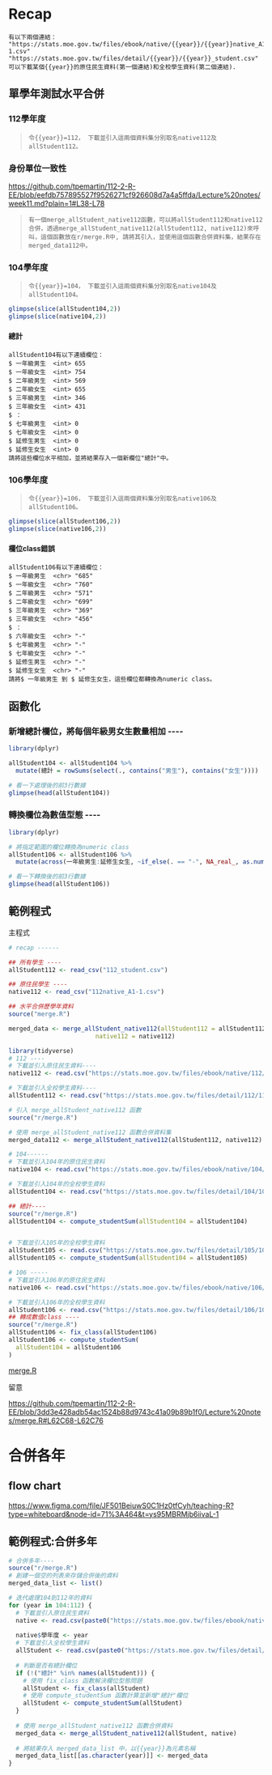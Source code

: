 # Recap

```
有以下兩個連結：
"https://stats.moe.gov.tw/files/ebook/native/{{year}}/{{year}}native_A1-1.csv"
"https://stats.moe.gov.tw/files/detail/{{year}}/{{year}}_student.csv"
可以下載某個{{year}}的原住民生資料(第一個連結)和全校學生資料(第二個連結). 
```

## 單學年測試水平合併

### 112學年度

> ```令{{year}}=112， 下載並引入這兩個資料集分別取名native112及allStudent112。```

### 身份單位一致性

https://github.com/tpemartin/112-2-R-EE/blob/eefdb757895527f9526271cf926608d7a4a5ffda/Lecture%20notes/week11.md?plain=1#L38-L78


> ```有一個merge_allStudent_native112函數，可以將allStudent112和native112合併，透過merge_allStudent_native112(allStudent112, native112)來呼叫，這個函數放在r/merge.R中, 請將其引入，並使用這個函數合併資料集，結果存在merged_data112中。```


### 104學年度

> ```令{{year}}=104， 下載並引入這兩個資料集分別取名native104及allStudent104。```

```r
glimpse(slice(allStudent104,2))
glimpse(slice(native104,2))
```

#### 總計

```
allStudent104有以下連續欄位：
$ 一年級男生  <int> 655
$ 一年級女生  <int> 754
$ 二年級男生  <int> 569
$ 二年級女生  <int> 655
$ 三年級男生  <int> 346
$ 三年級女生  <int> 431
$ ：
$ 七年級男生  <int> 0
$ 七年級女生  <int> 0
$ 延修生男生  <int> 0
$ 延修生女生  <int> 0
請將這些欄位水平相加，並將結果存入一個新欄位"總計"中。
```


### 106學年度

> ```令{{year}}=106， 下載並引入這兩個資料集分別取名native106及allStudent106。```

```r
glimpse(slice(allStudent106,2))
glimpse(slice(native106,2))
```

#### 欄位class錯誤


```
allStudent106有以下連續欄位：
$ 一年級男生  <chr> "685"
$ 一年級女生  <chr> "760"
$ 二年級男生  <chr> "571"
$ 二年級女生  <chr> "699"
$ 三年級男生  <chr> "369"
$ 三年級女生  <chr> "456"
$ ：
$ 六年級女生  <chr> "-"
$ 七年級男生  <chr> "-"
$ 七年級女生  <chr> "-"
$ 延修生男生  <chr> "-"
$ 延修生女生  <chr> "-"
請將$ 一年級男生 到 $ 延修生女生，這些欄位都轉換為numeric class。
```


## 函數化

### 新增總計欄位，將每個年級男女生數量相加 ----

```r
library(dplyr)

allStudent104 <- allStudent104 %>%
  mutate(總計 = rowSums(select(., contains("男生"), contains("女生"))))

# 看一下處理後的前3行數據
glimpse(head(allStudent104))
```


### 轉換欄位為數值型態 ----

```r
library(dplyr)

# 將指定範圍的欄位轉換為numeric class
allStudent106 <- allStudent106 %>%
  mutate(across(一年級男生:延修生女生, ~if_else(. == "-", NA_real_, as.numeric(.))))

# 看一下轉換後的前3行數據
glimpse(head(allStudent106))
```

## 範例程式

主程式
```r
# recap ------

## 所有學生 ----
allStudent112 <- read_csv("112_student.csv")

## 原住民學生 ----
native112 <- read_csv("112native_A1-1.csv")

## 水平合併歷學年資料
source("merge.R")

merged_data <- merge_allStudent_native112(allStudent112 = allStudent112,
                        native112 = native112)

library(tidyverse)
# 112 ----
# 下載並引入原住民生資料----
native112 <- read.csv("https://stats.moe.gov.tw/files/ebook/native/112/112native_A1-1.csv")

# 下載並引入全校學生資料----
allStudent112 <- read.csv("https://stats.moe.gov.tw/files/detail/112/112_student.csv")

# 引入 merge_allStudent_native112 函數
source("r/merge.R")

# 使用 merge_allStudent_native112 函數合併資料集
merged_data112 <- merge_allStudent_native112(allStudent112, native112)

# 104------
# 下載並引入104年的原住民生資料
native104 <- read.csv("https://stats.moe.gov.tw/files/ebook/native/104/104native_A1-1.csv")

# 下載並引入104年的全校學生資料
allStudent104 <- read.csv("https://stats.moe.gov.tw/files/detail/104/104_student.csv")

## 總計----
source("r/merge.R")
allStudent104 <- compute_studentSum(allStudent104 = allStudent104)


# 下載並引入105年的全校學生資料
allStudent105 <- read.csv("https://stats.moe.gov.tw/files/detail/105/105_student.csv")
allStudent105 <- compute_studentSum(allStudent104 = allStudent105)

# 106 -----
# 下載並引入106年的原住民生資料
native106 <- read.csv("https://stats.moe.gov.tw/files/ebook/native/106/106native_A1-1.csv")

# 下載並引入106年的全校學生資料
allStudent106 <- read.csv("https://stats.moe.gov.tw/files/detail/106/106_student.csv")
## 轉成數值class ----
source("r/merge.R")
allStudent106 <- fix_class(allStudent106)
allStudent106 <- compute_studentSum(
  allStudent104 = allStudent106
)
```

[merge.R](https://github.com/tpemartin/112-2-R-EE/blob/main/Lecture%20notes/merge.R)

留意

https://github.com/tpemartin/112-2-R-EE/blob/3dd3e428adb54ac1524b88d9743c41a09b89b1f0/Lecture%20notes/merge.R#L62C68-L62C76

# 合併各年

## flow chart

https://www.figma.com/file/JF501BeiuwS0C1Hz0tfCyh/teaching-R?type=whiteboard&node-id=71%3A464&t=ys95MBRMjb6iivaL-1

## 範例程式:合併多年

```r
# 合併多年----
source("r/merge.R")
# 創建一個空的列表來存儲合併後的資料
merged_data_list <- list()

# 迭代處理104到112年的資料
for (year in 104:112) {
  # 下載並引入原住民生資料
  native <- read.csv(paste0("https://stats.moe.gov.tw/files/ebook/native/", year, "/", year, "native_A1-1.csv"))
  
  native$學年度 <- year
  # 下載並引入全校學生資料
  allStudent <- read.csv(paste0("https://stats.moe.gov.tw/files/detail/", year, "/", year, "_student.csv"))
  
  # 判斷是否有總計欄位
  if (!("總計" %in% names(allStudent))) {
    # 使用 fix_class 函數解決欄位型態問題
    allStudent <- fix_class(allStudent)
    # 使用 compute_studentSum 函數計算並新增"總計"欄位
    allStudent <- compute_studentSum(allStudent)
  }
  
  # 使用 merge_allStudent_native112 函數合併資料
  merged_data <- merge_allStudent_native112(allStudent, native)
  
  # 將結果存入 merged_data_list 中，以{{year}}為元素名稱
  merged_data_list[[as.character(year)]] <- merged_data
}

```
